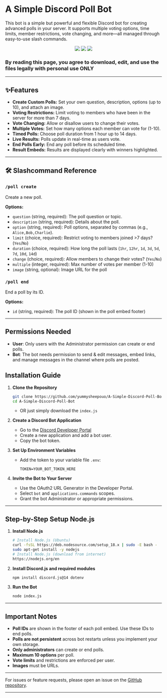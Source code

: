 # A Simple Discord Poll Bot

This bot is a simple but powerful and flexible Discord bot for creating advanced polls in your server. It supports multiple voting options, time limits, member restrictions, vote changing, and more—all managed through easy-to-use slash commands.

<p align="center">
  <img src="https://img.shields.io/badge/discord.js-v14.14.1-blue?style=for-the-badge" />
  <img src="https://img.shields.io/badge/node.js-%3E%3D18.0.0-green?style=for-the-badge" />
  <img src="https://img.shields.io/badge/license-MIT-orange?style=for-the-badge" />
</p>


### By reading this page, you agree to download, edit, and use the files legally with personal use ONLY

---

## ✨Features

- **Create Custom Polls:** Set your own question, description, options (up to 10), and attach an image.
- **Voting Restrictions:** Limit voting to members who have been in the server for more than 7 days.
- **Vote Changing:** Allow or disallow users to change their votes.
- **Multiple Votes:** Set how many options each member can vote for (1-10).
- **Timed Polls:** Choose poll duration from 1 hour up to 14 days.
- **Live Results:** Polls update in real-time as users vote.
- **End Polls Early:** End any poll before its scheduled time.
- **Result Embeds:** Results are displayed clearly with winners highlighted.

---

## 🛠️ Slashcommand Reference

### `/poll create`
Create a new poll.

**Options:**
- `question` (string, required): The poll question or topic.
- `description` (string, required): Details about the poll.
- `option` (string, required): Poll options, separated by commas (e.g., `Alice,Bob,Charlie`).
- `limit` (choice, required): Restrict voting to members joined >7 days? (`Yes`/`No`)
- `duration` (choice, required): How long the poll lasts (`1hr`, `12hr`, `1d`, `3d`, `5d`, `7d`, `10d`, `14d`)
- `change` (choice, required): Allow members to change their votes? (`Yes`/`No`)
- `multiple` (integer, required): Max number of votes per member (1-10)
- `image` (string, optional): Image URL for the poll

### `/poll end`
End a poll by its ID.

**Options:**
- `id` (string, required): The poll ID (shown in the poll embed footer)

---

## Permissions Needed

- **User**: Only users with the Administrator permission can create or end polls.
- **Bot**: The bot needs permission to send & edit messages, embed links, and manage messages in the channel where polls are posted.


## Installation Guide

1. **Clone the Repository**
   ```sh
   git clone https://github.com/yummysheepouo/A-Simple-Discord-Poll-Bot.git
   cd A-Simple-Discord-Poll-Bot
   ```
   - OR just simply download the `index.js`

2. **Create a Discord Bot Application**
   - Go to the [Discord Developer Portal](https://discord.com/developers/applications)
   - Create a new application and add a bot user.
   - Copy the bot token.

3. **Set Up Environment Variables**
   - Add the token to your variable file `.env`:
     ```
     TOKEN=YOUR_BOT_TOKEN_HERE
     ```

4. **Invite the Bot to Your Server**
   - Use the OAuth2 URL Generator in the Developer Portal.
   - Select `bot` and `applications.commands` scopes.
   - Grant the bot Administrator or appropriate permissions.

---

## Step-by-Step Setup Node.js

1. **Install Node.js**
   ```bash
   # Install Node.js (Ubuntu)
   curl -fsSL https://deb.nodesource.com/setup_18.x | sudo -E bash -
   sudo apt-get install -y nodejs
   # Install Node.js (download from internet)
   https://nodejs.org/en
   ```

2. **Install Discord.js and required modules**
   ```bash
   npm install discord.js@14 dotenv
   ```

3. **Run the Bot**
   ```sh
   node index.js
   ```

---

## Important Notes

- **Poll IDs** are shown in the footer of each poll embed. Use these IDs to end polls.
- **Polls are not persistent** across bot restarts unless you implement your own storage.
- **Only administrators** can create or end polls.
- **Maximum 10 options** per poll.
- **Vote limits** and restrictions are enforced per user.
- **Images** must be URLs.

---

For issues or feature requests, please open an issue on the [GitHub repository](https://github.com/yourusername/nmd-vote).

---
